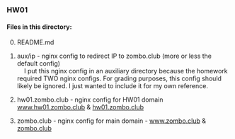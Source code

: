### HW01
  
  
#### Files in this directory:
  
0) README.md  
  
1) aux/ip - nginx config to redirect IP to zombo.club (more or less the default config)  
&nbsp;&nbsp;&nbsp;&nbsp;I put this nginx config in an auxiliary directory because the homework required TWO nginx configs. For grading purposes, this config should likely be ignored. I just wanted to include it for my own reference.
  
2) hw01.zombo.club - nginx config for HW01 domain www.hw01.zombo.club & [hw01.zombo.club](http://www.hw01.zombo.club)  
  
3) zombo.club - nginx config for main domain -  www.zombo.club & [zombo.club](http://www.zombo.club)  
